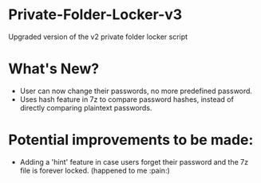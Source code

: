 # Private-Folder-Locker-v3
Upgraded version of the v2 private folder locker script

# What's New?
- User can now change their passwords, no more predefined password.
- Uses hash feature in 7z to compare password hashes, instead of directly comparing plaintext passwords.

# Potential improvements to be made:
- Adding a 'hint' feature in case users forget their password and the 7z file is forever locked. (happened to me :pain:)
